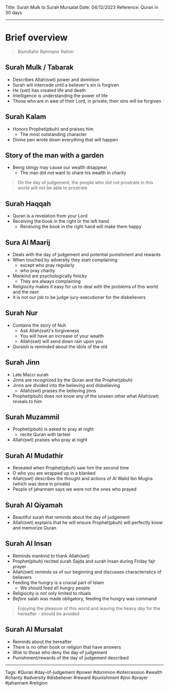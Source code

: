 Title: Surah Mulk to Surah Mursalat
Date: 04/12/2023
Reference: Quran in 30 days

---

# Brief overview
> Bismillahir Rahmanir Rahim

## Surah Mulk / Tabarak
- Describes Allah(swt) power and dominion
- Surah will intercede until a believer's sin is forgiven
- He (swt) has created life and death
- Intelligence is understanding the power of life
- Those who are in awe of their Lord, in private, their sins will be forgiven

## Surah Kalam
- Honors Prophet(pbuh) and praises him
	- The most outstanding character
- Divine pen wrote down everything that will happen

## Story of the man with a garden
- Being stingy may cause our wealth disappear
	- The man did not want to share his wealth in charity

> On the day of judgement, the people who did not prostrate in this world will not be able to prostrate

## Surah Haqqah
- Quran is a revelation from your Lord
- Receiving the book in the right or the left hand
	- Receiving the book in the right hand will make them happy

## Sura Al Maarij
- Deals with the day of judgement and potential punishment and rewards
- When touched by adversity they start complaining
	- except who pray regularly
	- who pray charity
- Mankind are psychologically finicky
	- They are always complaining
- Religiocity makes it easy for us to deal with the problems of this world and the next
- It is not our job to be judge-jury-executioner for the disbelievers

## Surah Nur
- Contains the story of Nuh
	- Ask Allah(swt)'s forgiveness
	- You will have an increase of your wealth
	- Allah(swt) will send down rain upon you
- Quraish is reminded about the idols of the old

## Surah Jinn
- Late Macci surah
- Jinns are recognized by the Quran and the Prophet(pbuh)
- Jinns are divided into the believing and disbelieving
	- Allah(swt) praises the believing jinns
- Prophet(pbuh) does not know any of the unseen other what Allah(swt) reveals to him

## Surah Muzammil
- Prophet(pbuh) is asked to pray at night
	- recite Quran with tarteel
- Allah(swt) praises who pray at night

## Surah Al Mudathir
- Revealed when Prophet(pbuh) saw him the second time
- O who you are wrapped up in a blanked
- Allah(swt) describes the thought and actions of Al Walid Ibn Mugira (which was done in private)
- People of jahannam says we were not the ones who prayed

## Surah Al Qiyamah
- Beautiful surah that reminds about the day of judgement
- Allah(swt) explains that he will ensure Prophet(pbuh) will perfectly know and memorize Quran

## Surah Al Insan
- Reminds mankind to thank Allah(swt)
- Prophet(pbuh) recited surah Sajda and surah Insan during Friday fajr prayer
- Allah(swt) reminds us of our beginning and discusses characteristics of believers
- Feeding the hungry is a crucial part of Islam
	- We should feed all hungry people
- Religiocity is *not* only limited to rituals
- *Before* salah was made obligatory, feeding the hungry was command

> Enjoying the pleasure of this world and leaving the heavy day for the hereafter - should be avoided

## Surah Al Mursalat
- Reminds about the hereafter
- There is no other book or religion that have answers
- Woe to those who deny the day of judgement
- Punishment/rewards of the day of judgement described


---
Tags: #Quran #day-of-judgement #power #dominion #intercession #wealth #charity #adversity #disbeliever #reward #punishment #jinn #prayer #jahannam #religion